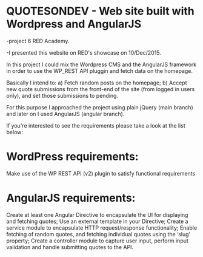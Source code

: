  # QUOTESONDEV - Web site built with Wordpress and AngularJS
 
 -project 6 RED Academy. 
 
 -I presented this website on RED's showcase on 10/Dec/2015.

In this project I could mix the Wordpress CMS and the AngularJS framework in order to use the WP_REST API pluggin and fetch data on the homepage.

Basically I intend to:
a) Fetch random posts on the homepage;
b) Accept new quote submissions from the front-end of the site (from logged in users only), and set those submissions to pending.

For this purpose I approached the project using plain jQuery (main branch) and later on I used AngularJS (angular branch). 

If you're interested to see the requirements please take a look at the list below:

# WordPress requirements:

Make use of the WP REST API (v2) plugin to satisfy functional requirements

# AngularJS requirements:

Create at least one Angular Directive to encapsulate the UI for displaying and fetching quotes;
Use an external template in your Directive;
Create a service module to encapsulate HTTP request/response functionality;
Enable fetching of random quotes, and fetching individual quotes using the ‘slug’ property;
Create a controller module to capture user input, perform input validation and handle submitting quotes to the API.
